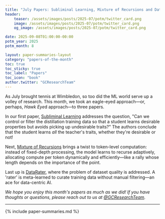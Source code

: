 ```yaml
---
title: "July Papers: Subliminal Learning, Mixture of Recursions and Dataset Curation"
header:
    teaser: /assets/images/posts/2025-07/potm/twitter_card.png
    image: /assets/images/posts/2025-07/potm/twitter_card.png
    og_image: /assets/images/posts/2025-07/potm/twitter_card.png

date: 2025-09-08T01:00:00-00:00
potm_year: 2025
potm_month: 8

layout: paper-summaries-layout
category: "papers-of-the-month"
toc: true
toc_sticky: true
toc_label: "Papers"
toc_icon: "book"
author.twitter: "GCResearchTeam"
---
```


As July brought tennis at Wimbledon, so too did the ML world serve up a volley of research. This month, we took an eagle-eyed approach—or, perhaps, *Hawk Eye*d approach—to three papers.

In our first paper, [Subliminal Learning](#subliminal-learning-language-models-transmit-behavioral-traits-via-hidden-signals-in-data) addresses the question, "Can we control or filter the distillation training data so that a student learns desirable properties but avoids picking up undesirable traits?" The authors conclude that the student learns *all* the teacher's traits, whether they're desirable or not!

Next, [Mixture of Recursions](#mixture-of-recursions-learning-dynamic-recursive-depths-for-adaptive-token-level-computation) brings a twist to token-level computation: instead of fixed-depth processing, the model learns to recurse adaptively, allocating compute per token dynamically and efficiently—like a rally whose length depends on the importance of the point.

Last up is [DataRater](#datarater-meta-learned-dataset-curation), where the problem of dataset quality is addressed. A 'rater' is meta-learned to curate training data without manual filtering—an ace for data-centric AI.

*We hope you enjoy this month's papers as much as we did! If you have thoughts or questions, please reach out to us at [@GCResearchTeam](https://x.com/GCResearchTeam).*

---

{% include paper-summaries.md %}